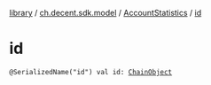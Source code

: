 [library](../../index.md) / [ch.decent.sdk.model](../index.md) / [AccountStatistics](index.md) / [id](./id.md)

# id

`@SerializedName("id") val id: `[`ChainObject`](../-chain-object/index.md)